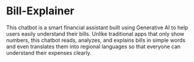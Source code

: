 # Bill-Explainer
This chatbot is a smart financial assistant built using Generative AI to help users easily understand their bills. Unlike traditional apps that only show numbers, this chatbot reads, analyzes, and explains bills in simple words and even translates them into regional languages so that everyone can understand their expenses clearly.
